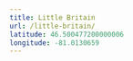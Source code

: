 ```yaml
---
title: Little Britain
url: /little-britain/
latitude: 46.500477200000006
longitude: -81.0130659
---
```


